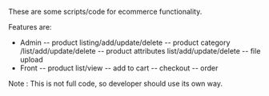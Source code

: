 These are some scripts/code for ecommerce functionality.

Features are:

- Admin
-- product listing/add/update/delete
-- product category /list/add/update/delete
-- product attributes list/add/update/delete
-- file upload
- Front
-- product list/view
-- add to cart
-- checkout
-- order

Note : This is not full code, so developer should use its own way.
